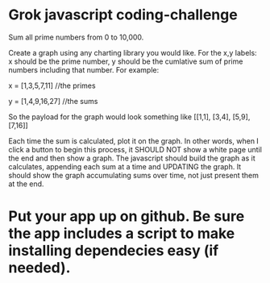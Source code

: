 # Grok javascript coding-challenge

Sum all prime numbers from 0 to 10,000. 

Create a graph using any charting library you would like. For the x,y labels: x should be the prime number, y should be the cumlative sum of prime numbers including that number. For example:

x = [1,3,5,7,11] //the primes

y = [1,4,9,16,27] //the sums

So the payload for the graph would look something like [[1,1], [3,4], [5,9], [7,16]]

Each time the sum is calculated, plot it on the graph. In other words, when I click a button to begin this process, it SHOULD NOT show a white page until the end and then show a graph. The javascript should build the graph as it calculates, appending each sum at a time and UPDATING the graph. It should show the graph accumulating sums over time, not just present them at the end. 

# Put your app up on github. Be sure the app includes a script to make installing dependecies easy (if needed).


